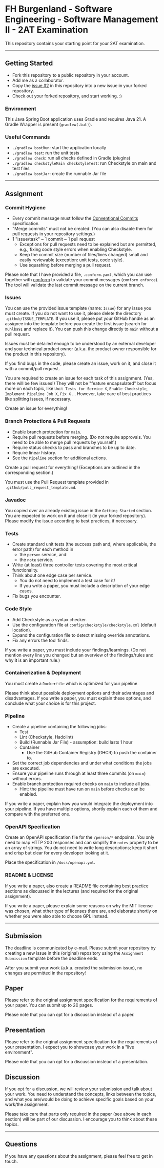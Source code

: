 # FH Burgenland - Software Engineering - Software Management II - 2AT Examination

This repository contains your starting point for your 2AT examination.

---

## Getting Started

- Fork this repository to a public repository in your account.
- Add me as a collaborator.
- Copy the [issue #2](https://github.com/muhlba91/fh-burgenland-bswe-3b-2at/issues/2) in this repository into a new issue in your forked repository.
- Check out your forked repository, and start working. :)

### Environment

This Java Spring Boot application uses Gradle and requires Java 21.
A Gradle Wrapper is present (`gradlew(.bat)`).

### Useful Commands

- `./gradlew bootRun`: start the application locally
- `./gradlew test`: run the unit tests
- `./gradlew check`: run all checks defined in Gradle (plugins)
- `./gradlew checkstyleMain checkstyleTest`: run Checkstyle on main and test files
- `./gradlew bootJar`: create the runnable Jar file

---

## Assignment

### Commit Hygiene

- Every commit message must follow the [Conventional Commits](https://www.conventionalcommits.org/en/v1.0.0/) specification.
- "Merge commits" must not be created. (You can also disable them for pull requests in your repository settings.)
- 1 "issue/task" ~ 1 commit ~ 1 pull request
  - Exceptions for pull requests need to be explained but are permitted, e.g., fixing code style errors when enabling Checkstyle.
  - Keep the commit size (number of files/lines changed) small and easily reviewable (exception: unit tests, code style).
  - Use squashing before merging a pull request.

Please note that I have provided a file, `.conform.yaml`, which you can use together with [conform](https://github.com/siderolabs/conform) to validate your commit messages (`conform enforce`). The tool will validate the last commit message on the current branch.

### Issues

You can use the provided issue template (name: `Issue`) for any issue you must create.
If you do not want to use it, please delete the directory `.github/ISSUE_TEMPLATE`.
If you use it, please put your GitHub handle as an assignee into the template before you create the first issue (search for `muhlba91` and replace it).
You can push this change directly to `main` without a pull request.

Issues must be detailed enough to be understood by an external developer and your technical product owner (a.k.a. the product owner responsible for the product in this repository).

If you find bugs in the code, please create an issue, work on it, and close it with a commit/pull request.

You are required to create an issue for each task of this assignment. (Yes, there will be few issues!)
They will not be "feature encapsulated" but focus more on each topic, like `Unit Tests for Service X`, `Enable Checkstyle`, `Implement Pipeline Job X`, `Fix X` ...
However, take care of best practices like splitting issues, if necessary.

Create an issue for everything!

### Branch Protections & Pull Requests

- Enable branch protection for `main`.
- Require pull requests before merging. (Do not require approvals. You need to be able to merge pull requests by yourself.)
- Require status checks to pass and branches to be up to date.
- Require linear history.
- See the `Pipeline` section for additional actions.

Create a pull request for everything! (Exceptions are outlined in the corresponding section.)

You must use the Pull Request template provided in `.github/pull_request_template.md`.

### Javadoc

You copied over an already existing issue in the `Getting Started` section.
You are expected to work on it and close it (in your forked repository).
Please modify the issue according to best practices, if necessary.

### Tests

- Create standard unit tests (the success path and, where applicable, the error path) for each method in
  - the `person` service, and
  - the `note` service.
- Write (at least) three controller tests covering the most critical functionality.
- Think about one edge case per service.
  - You do not need to implement a test case for it!
  - If you write a paper, you must include a description of your edge cases.
- Fix bugs you encounter.

### Code Style

- Add Checkstyle as a syntax checker.
- Use the configuration file at `config/checkstyle/checkstyle.xml` (default location).
- Expand the configuration file to detect missing override annotations.
- Fix any errors the tool finds.

If you write a paper, you must include your findings/learnings.
(Do not mention every line you changed but an overview of the findings/rules and why it is an important rule.)

### Containerization & Deployment

You must create a `Dockerfile` which is optimized for your pipeline.

Please think about possible deployment options and their advantages and disadvantages.
If you write a paper, you must explain these options, and conclude what your choice is for this project.

### Pipeline

- Create a pipeline containing the following jobs:
  - Test
  - Lint (Checkstyle, Hadolint)
  - Build (Runnable Jar File) - assumption: build lasts 1 hour
  - Container
    - Use the GitHub Container Registry (GHCR) to push the container to.
- Set the correct job dependencies and under what conditions the jobs are executed.
- Ensure your pipeline runs through at least three commits (on `main`) without errors.
- Enable branch protection required checks on `main` to include all jobs.
  - Hint: the pipeline must have run on `main` before checks can be enabled.

If you write a paper, explain how you would integrate the deployment into your pipeline.
If you have multiple options, shortly explain each of them and compare with the preferred one.

### OpenAPI Specification

Create an OpenAPI specification file for the `/person/*` endpoints. You only need to map HTTP 200 responses and can simplify the `notes` property to be an array of strings.
You do not need to write long descriptions; keep it short and crisp but clear for every developer looking at it.

Place the specification in `/docs/openapi.yml`.

### README & LICENSE

If you write a paper, also create a README file containing best practice sections as discussed in the lectures (and required for the original assignment).

If you write a paper, please explain some reasons on why the MIT license was chosen, what other type of licenses there are, and elaborate shortly on whether you were also able to choose GPL instead.

---

## Submission

The deadline is communicated by e-mail.
Please submit your repository by creating a new issue in this (original) repository using the `Assignment Submission` template before the deadline ends.

After you submit your work (a.k.a. created the submission issue), no changes are permitted in the repository!

## Paper

Please refer to the original assignment specification for the requirements of your paper. You can submit up to 20 pages.

Please note that you can opt for a discussion instead of a paper.

## Presentation

Please refer to the original assignment specification for the requirements of your presentation. I expect you to showcase your work in a "live environment".

Please note that you can opt for a discussion instead of a presentation.

## Discussion

If you opt for a discussion, we will review your submission and talk about your work. You need to understand the concepts, links between the topics, and what you are/would be doing to achieve specific goals based on your work/the assignment.

Please take care that parts only required in the paper (see above in each section) will be part of our discussion. I encourage you to think about these topics.

---

## Questions

If you have any questions about the assignment, please feel free to get in touch.
